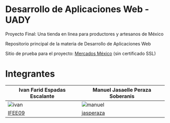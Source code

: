# Desarrollo de Aplicaciones Web - UADY

Proyecto Final: Una tienda en linea para productores y artesanos de México

Repositorio principal de la materia de Desarrollo de Aplicaciones Web

Sitio de prueba para el proyecto: <a href="http://nulleaks.com/" target="_blank">Mercados México</a> (sin certificado SSL)

# Integrantes
| Ivan Farid Espadas Escalante| Manuel Jasaelle Peraza Soberanis|
| ----- | ---- |
|![ivan](https://github.com/IFEE09/Desarrollo_Web/blob/main/Integrantes/Ivan.jpeg)|![manuel](https://github.com/IFEE09/Desarrollo_Web/blob/main/Integrantes/Manuel.jpeg)|
|[IFEE09](https://github.com/IFEE09)|[jasperaza](https://github.com/jasperaza)|

